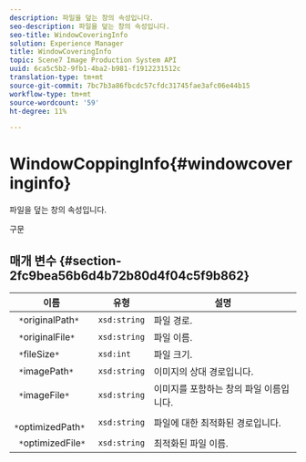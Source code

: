 ```yaml
---
description: 파일을 덮는 창의 속성입니다.
seo-description: 파일을 덮는 창의 속성입니다.
seo-title: WindowCoveringInfo
solution: Experience Manager
title: WindowCoveringInfo
topic: Scene7 Image Production System API
uuid: 6ca5c5b2-9fb1-4ba2-b981-f1912231512c
translation-type: tm+mt
source-git-commit: 7bc7b3a86fbcdc57cfdc31745fae3afc06e44b15
workflow-type: tm+mt
source-wordcount: '59'
ht-degree: 11%

---
```



# WindowCoppingInfo{#windowcoveringinfo}

파일을 덮는 창의 속성입니다.

구문

## 매개 변수 {#section-2fc9bea56b6d4b72b80d4f04c5f9b862}

| 이름 | 유형 | 설명 |
|---|---|---|
| ` *`originalPath`*` | `xsd:string` | 파일 경로. |
| ` *`originalFile`*` | `xsd:string` | 파일 이름. |
| ` *`fileSize`*` | `xsd:int` | 파일 크기. |
| ` *`imagePath`*` | `xsd:string` | 이미지의 상대 경로입니다. |
| ` *`imageFile`*` | `xsd:string` | 이미지를 포함하는 창의 파일 이름입니다. |
| ` *`optimizedPath`*` | `xsd:string` | 파일에 대한 최적화된 경로입니다. |
| ` *`optimizedFile`*` | `xsd:string` | 최적화된 파일 이름. |

